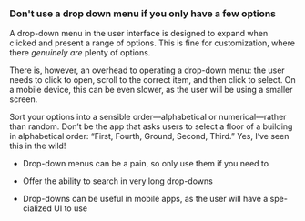 ### Don't use a drop down menu if you only have a few options

A drop-down menu in the user interface is designed to expand when clicked and present a range of options. This is fine for customization, where there *genuinely are* plenty of options.

There is, however, an overhead to operating a drop-down menu: the user needs to click to open, scroll to the correct item, and then click to select. On a mobile device, this can be even slower, as the user will be using a smaller screen.

Sort your options into a sensible order—alphabetical or numerical—rather than random. Don’t be the app that asks users to select a floor of a building in alphabetical order: “First, Fourth, Ground, Second, Third.” Yes, I’ve seen this in the wild!

- Drop-down menus can be a pain, so only use them if you need to

- Offer the ability to search in very long drop-downs
- Drop-downs can be useful in mobile apps, as the user will have a spe- cialized UI to use